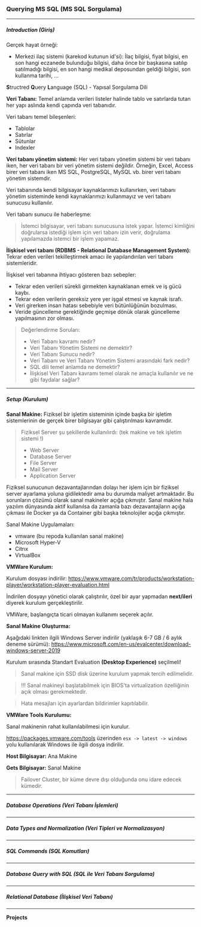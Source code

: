 ### Querying MS SQL (MS SQL Sorgulama)

---
##### Introduction (Giriş)

Gerçek hayat örneği:
- Merkezi ilaç sistemi (karekod kutunun id'si): İlaç bilgisi, fiyat bilgisi, en son hangi eczanede bulunduğu bilgisi, 
daha önce bir başkasına satılıp satılmadığı bilgisi, en son hangi medikal deposundan geldiği bilgisi, son kullanma tarihi, ...

**S**tructred **Q**uery **L**anguage (SQL) - Yapısal Sorgulama Dili

**Veri Tabanı:** Temel anlamda verileri listeler halinde tablo ve satırlarda tutan her yapı aslında kendi çapında veri tabanıdır.

Veri tabanı temel bileşenleri:
- Tablolar
- Satırlar
- Sütunlar
- Indexler

**Veri tabanı yönetim sistemi:** Her veri tabanı yönetim sistemi bir veri tabanı iken, her veri tabanı bir veri yönetim sistemi değildir.
Örneğin, Excel, Access birer veri tabanı iken MS SQL, PostgreSQL, MySQL vb. birer veri tabanı yönetim sistemdir.

Veri tabanında kendi bilgisayar kaynaklarımızı kullanırken, veri tabanı yönetim sisteminde kendi kaynaklarımızı kullanmayız ve veri tabanı sunucusu kullanılır.

Veri tabanı sunucu ile haberleşme:

> İstemci bilgisayar, veri tabanı sunucusuna istek yapar. İstemci kimliğini doğrularsa istediği işlem için veri tabanı izin verir, doğrulama yapılamazda istemci
bir işlem yapamaz.

**İlişkisel veri tabanı (RDBMS - Relational Database Management System):** Tekrar eden verileri tekilleştirmek amacı ile yapılandırılan veri tabanı sistemleridir.

İlişkisel veri tabanına ihtiyacı gösteren bazı sebepler:
- Tekrar eden verileri sürekli girmekten kaynaklanan emek ve iş gücü kaybı.
- Tekrar eden verilerin gereksiz yere yer işgal etmesi ve kaynak israfı.
- Veri girerken insan hatası sebebiyle veri bütünlüğünün bozulması.
- Veride güncelleme gerektiğinde geçmişe dönük olarak güncelleme yapılmasının zor olması.

> Değerlendirme Soruları:
> - Veri Tabanı kavramı nedir?
> - Veri Tabanı Yönetim Sistemi ne demektir?
> - Veri Tabanı Sunucu nedir?
> - Veri Tabanı ve Veri Tabanı Yönetim Sistemi arasındaki fark nedir?
> - SQL dili temel anlamda ne demektir?
> - İlişkisel Veri Tabanı kavramı temel olarak ne amaçla kullanılır ve ne gibi faydalar sağlar?

---
##### Setup (Kurulum)

**Sanal Makine:** Fiziksel bir işletim sisteminin içinde başka bir işletim sistemlerinin de gerçek birer bilgisayar gibi çalıştırılması kavramıdır.

> Fiziksel Server şu şekillerde kullanılırdı: (tek makine ve tek işletim sistemi !)
> - Web Server
> - Database Server
> - File Server
> - Mail Server
> - Application Server

Fiziksel sunucunun dezavantajlarından dolayı her işlem için bir fiziksel server ayarlama yoluna gidilektedir ama bu durumda maliyet artmaktadır. Bu sorunların çözümü olarak sanal makineler açığa çıkmıştır.
Sanal makine hala yazılım dünyasında aktif kullanılsa da zamanla bazı dezavantajların açığa çıkması ile Docker ya da Container gibi başka teknolojiler açığa çıkmıştır.

Sanal Makine Uygulamaları:
- vmware (bu repoda kullanılan sanal makine)
- Microsoft Hyper-V
- Citrıx
- VirtualBox

**VMWare Kurulum:** 

Kurulum dosyası indirilir:
https://www.vmware.com/tr/products/workstation-player/workstation-player-evaluation.html

İndirilen dosyayı yönetici olarak çalıştırılır, özel bir ayar yapmadan **next/ileri** diyerek kurulum gerçekleştirilir.

VMWare, başlangıçta ticari olmayan kullanımı seçerek açılır.

**Sanal Makine Oluşturma:** 

Aşağıdaki linkten ilgili Windows Server indirilir (yaklaşık 6-7 GB / 6 aylık deneme sürümü):
https://www.microsoft.com/en-us/evalcenter/download-windows-server-2019

Kurulum sırasında Standart Evaluation **(Desktop Experience)** seçilmeli!

> Sanal makine için SSD disk üzerine kurulum yapmak tercih edilmelidir.

> !!! Sanal makineyi başlatabilmek için BIOS'ta virtualization özelliğinin açık olması gerekmektedir.

> Hata mesajları için ayarlardan bildirimler kapıtılabilir.

**VMWare Tools Kurulumu:**

Sanal makinenin rahat kullanılabilmesi için kurulur.

https://packages.vmware.com/tools üzerinden `esx -> latest -> windows` yolu kullanılarak Windows ile ilgili dosya indirilir.

**Host Bilgisayar:** Ana Makine

**Gets Bilgisayar:** Sanal Makine

> Failover Cluster, bir küme devre dışı olduğunda onu idare edecek kümedir.

---
##### Database Operations (Veri Tabanı İşlemleri)


---
##### Data Types and Normalization (Veri Tipleri ve Normalizasyon)


---
##### SQL Commands (SQL Komutları)


---
##### Database Query with SQL (SQL ile Veri Tabanı Sorgulama)


---
##### Relational Database (İlişkisel Veri Tabanı)


---
**Projects**